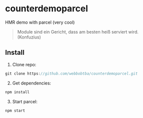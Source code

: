 # counterdemoparcel
HMR demo with parcel (very cool)

> Module sind ein Gericht, dass am besten heiß serviert wird. (Konfuzius)

## Install

1. Clone repo:
```js
git clone https://github.com/webbobtba/counterdemoparcel.git
```

2. Get dependencies:
```js
npm install
```

3. Start parcel:
```js
npm start
```
